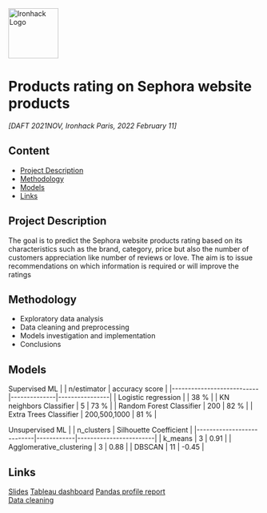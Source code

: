 <img src="https://bit.ly/2VnXWr2" alt="Ironhack Logo" width="100"/>

# Products rating on Sephora website products
*[DAFT 2021NOV, Ironhack Paris, 2022 February 11]*

## Content
- [Project Description](#project-description)
- [Methodology](#Methodology)
- [Models](#Models)
- [Links](#links)

## Project Description
The goal is to predict the Sephora website products rating based on its characteristics such as the brand, category, price but also the number of customers appreciation like number of reviews or love. The aim is to issue recommendations on which information is required or will improve the ratings


## Methodology
- Exploratory data analysis 
- Data cleaning and preprocessing
- Models investigation and implementation
- Conclusions

## Models
Supervised ML
|                           | n/estimator  | accuracy score |
|---------------------------|--------------|----------------|
| Logistic regression       |              | 38 %           | 
| KN neighbors Classifier   | 5            | 73 %           | 
| Random Forest Classifier  | 200          | 82 %           | 
| Extra Trees Classifier    | 200,500,1000 | 81 %           |

Unsupervised ML
|                           | n_clusters | Silhouette Coefficient | 
|---------------------------|------------|------------------------|
| k_means                   | 3          | 0.91                   | 
| Agglomerative_clustering  | 3          | 0.88                   | 
| DBSCAN                    | 11         | -0.45                  | 


## Links

[Slides](https://github.com/ouykhy/Products-rating-on-Sephora-website/blob/main/Sephora%20presentation.pptx)
[Tableau dashboard](https://public.tableau.com/app/profile/ouykhy/viz/sephora_16444985608310/EDA?publish=yes)
[Pandas profile report](https://github.com/ouykhy/Products-rating-on-Sephora-website/blob/main/sephora.html)  
[Data cleaning](https://github.com/ouykhy/Products-rating-on-Sephora-website/blob/main/sephora_final.ipynb) 





